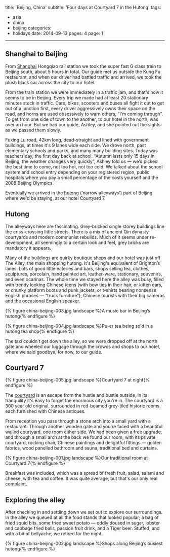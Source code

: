title: 'Beijing, China'
subtitle: 'Four days at Courtyard 7 in the Hutong'
tags:
  - asia
  - china
  - beijing
categories:
  - holidays
date: 2014-09-13
pages: 4
page: 1
---

## Shanghai to Beijing

From [Shanghai](/2014/09/shanghai-china/) Hongqiao rail station we took the super fast G class train to Beijing south, about 5 hours in total. Our guide met us outside the Kung Fu restaurant, and when our driver had battled traffic and arrived, we took the plush black car across the city to our hotel.

From the train station we were immediately in a traffic jam, and that's how it seems to be in Beijing. Every trip we made had at least 20 stationary minutes stuck in traffic. Cars, bikes, scooters and buses all fight it out to get out of a junction first, every driver aggressively owns their space on the road, and horns are used obsessively to warn others, “I'm coming through”. To get from one side of town to the another, to our hotel in the north, was over an hour. But we had our guide, Ashley, and she pointed out the sights as we passed them slowly.

Fuxing Lu road, 42km long, dead-straight and lined with government buildings, at times it's 9 lanes wide each side. We drove north, past elementary schools and parks, and many many building sites. Today was teachers day, the first day back at school. “Autumn lasts only 15 days in Beijing, the weather changes very quickly”, Ashley told us — we’d picked the best time to come, not too hot, not too cold. We talked about the school system and school entry depending on your registered region, public hospitals where you pay a small percentage of the costs yourself and the 2008 Beijing Olympics.

Eventually we arrived in the [hutong](http://en.wikipedia.org/wiki/Hutong) (‘narrow alleyways’) part of Beijing where we'd be staying, at our hotel Courtyard 7.

## Hutong

The alleyways here are fascinating. Grey-bricked single storey buildings line the criss-crossing little streets. There is a mix of ancient Qin dynasty courtyards and modern communist rebuilds. Much of it seems under re-development, all seemingly to a certain look and feel, grey bricks are mandatory it appears.

Many of the buildings are quirky boutique shops and our hotel was just off The Alley, the main shopping hutong. It's Beijing's equivalent of Brighton’s lanes. Lots of good little eateries and bars, shops selling tea, clothes, sculptures, porcelain, hand painted art, leather-ware, stationary, souvenirs, and even ocarinas. The whole time we stayed here the alley was busy, filled with trendy looking Chinese teens (with bow ties in their hair, or kitten ears, or chunky platform boots and punk jackets, or t-shirts bearing nonsense English phrases — “truck furniture”), Chinese tourists with their big cameras and the occasional English speaker.

{% figure china-beijing-003.jpg landscape %}A music bar in Beijing’s hutong{% endfigure %}

{% figure china-beijing-004.jpg landscape %}Pu-er tea being sold in a hutong tea shop{% endfigure %}

The taxi couldn't get down the alley, so we were dropped off at the north gate and wheeled our luggage through the crowds and shops to our hotel, where we said goodbye, for now, to our guide.

## Courtyard 7

{% figure china-beijing-005.jpg landscape %}Courtyard 7 at night{% endfigure %}

The [courtyard](http://www.tripadvisor.co.uk/Hotel_Review-g294212-d1141369-Reviews-Courtyard_7-Beijing.html) is an escape from the hustle and bustle outside, in its tranquility it's easy to forget the enormous city you're in. The courtyard is a 300 year old original, surrounded in red-beamed grey-tiled historic rooms, each furnished with Chinese antiques.

From reception you pass through a stone arch into a small yard with a restaurant. Through another wooden gate and you're faced with a beautiful walled courtyard, one room either side. We had been given a free upgrade, and through a small arch at the back we found our room, with its private courtyard, rocking chair, Chinese paintings and delightful fittings — golden fabrics, wood panelled bathroom and sauna, traditional bed and curtains.

{% figure china-beijing-001.jpg landscape %}Our traditional room at Courtyard 7{% endfigure %}

Breakfast was included, which was a spread of fresh fruit, salad, salami and cheese, with tea and coffee. It was quite average, but that's our only real complaint.

## Exploring the alley

After checking in and settling down we set out to explore our surroundings. In the alley we queued at all the food stands that looked popular; a bag of fried squid bits, some fried sweet potato — oddly doused in sugar, lobster and cabbage fried balls, passion fruit drink, and a Tiger beer. Stuffed, and with a bit of bellyache, we retired for the night.

{% figure china-beijing-002.jpg landscape %}Shops along Beijing’s busiest hutong{% endfigure %}
